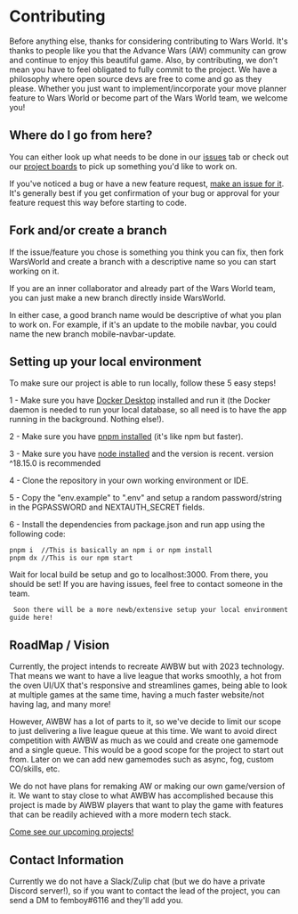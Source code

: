 # Contributing
Before anything else, thanks for considering contributing to Wars World. It's thanks to people like you that the Advance Wars (AW) community can grow and continue to enjoy this beautiful game. Also, by contributing, we don't mean you have to feel obligated to fully commit to the project. We have a philosophy where open source devs are free to come and go as they please. Whether you just want to implement/incorporate your move planner feature to Wars World or become part of the Wars World team, we welcome you!

## Where do I go from here?

You can either look up what needs to be done in our [issues](https://github.com/WarsWorld/WarsWorld/issues) tab or check out our [project boards](https://github.com/WarsWorld/WarsWorld/projects) to pick up something you'd like to work on.

If you've noticed a bug or have a new feature request, [make an issue for it](https://github.com/WarsWorld/WarsWorld/issues/new). It's generally best if you get confirmation of your bug or approval for your feature request this way before starting to code.

## Fork and/or create a branch

If the issue/feature you chose is something you think you can fix, then fork WarsWorld and create a branch with a descriptive name so you can start working on it.

If you are an inner collaborator and already part of the Wars World team, you can just make a new branch directly inside WarsWorld.

In either case, a good branch name would be descriptive of what you plan to work on. For example, if it's an update to the mobile navbar, you could name the new branch mobile-navbar-update.



## Setting up your local environment

To make sure our project is able to run locally, follow these 5 easy steps!

1 - Make sure you have [Docker Desktop](https://www.docker.com/products/docker-desktop/) installed and run it (the Docker daemon is needed to run your local database, so all need is to have the app running in the background. Nothing else!).

2 - Make sure you have [pnpm installed](https://pnpm.io/) (it's like npm but faster).

3 - Make sure you have [node installed](https://nodejs.org/en/download) and the version is recent. version ^18.15.0 is recommended

4 - Clone the repository in your own working environment or IDE.

5 - Copy the "env.example" to ".env" and setup a random password/string in the PGPASSWORD and NEXTAUTH_SECRET fields.


6 - Install the dependencies from package.json and run app using the following code:

```
pnpm i  //This is basically an npm i or npm install
pnpm dx //This is our npm start
```

Wait for local build be setup and go to localhost:3000. From there, you should be set! If you are having issues, feel free to contact someone in the team.

` Soon there will be a more newb/extensive setup your local environment guide here!`


## RoadMap / Vision

Currently, the project intends to recreate AWBW but with 2023 technology. That means we want to have a live league that works smoothly, a hot from the oven UI/UX that's responsive and streamlines games, being able to look at multiple games at the same time, having a much faster website/not having lag, and many more!

However, AWBW has a lot of parts to it, so we've decide to limit our scope to just delivering a live league queue at this time. We want to avoid direct competition with AWBW as much as we could and create one gamemode and a single queue. This would be a good scope for the project to start out from. Later on we can add new gamemodes such as async, fog, custom CO/skills, etc.

We do not have plans for remaking AW or making our own game/version of it. We want to stay close to what AWBW has accomplished because this project is made by AWBW players that want to play the game with features that can be readily achieved with a more modern tech stack.

[Come see our upcoming projects!](https://github.com/WarsWorld/WarsWorld/projects)

## Contact Information

Currently we do not have a Slack/Zulip chat (but we do have a private Discord server!), so if you want to contact the lead of the project, you can send a DM to femboy#6116 and they'll add you.

